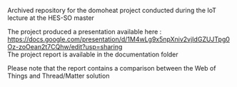 Archived repository for the domoheat project conducted during the IoT lecture at the HES-SO master  

The project produced a presentation available here : https://docs.google.com/presentation/d/1M4wLg9x5npXniv2vjIdGZUJTpg0Oz-zoOean2t7CQhw/edit?usp=sharing  
The project report is available in the documentation folder

Please note that the report contains a comparison between the Web of Things and Thread/Matter solution

